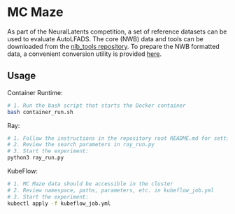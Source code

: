 # MC Maze

As part of the NeuralLatents competition, a set of reference datasets can be used to evaluate AutoLFADS. The core (NWB) data and tools can be downloaded from the [nlb_tools repository](https://github.com/neurallatents/nlb_tools#other-resources). To prepare the NWB formatted data, a convenient conversion utility is provided [here](https://github.com/neurallatents/nlb_tools/blob/main/examples/baselines/autolfads/lfads_data_prep.py).

## Usage

Container Runtime:

```bash
# 1. Run the bash script that starts the Docker container
bash container_run.sh
```

Ray:

```bash
# 1. Follow the instructions in the repository root README.md for setting up your AutoLFADS cluster
# 2. Review the search parameters in ray_run.py
# 3. Start the experiment:
python3 ray_run.py
```

KubeFlow:

```bash
# 1. MC Maze data should be accessible in the cluster
# 2. Review namespace, paths, parameters, etc. in kubeflow_job.yml
# 3. Start the experiment:
kubectl apply -f kubeflow_job.yml
```
